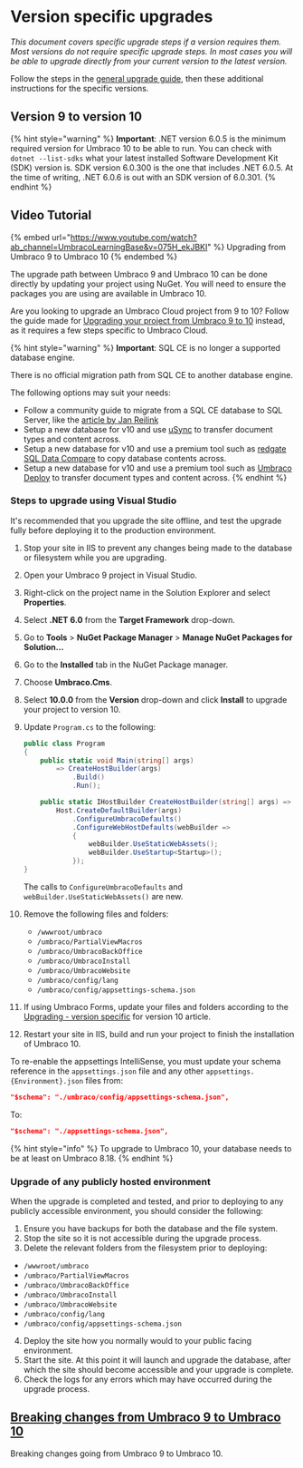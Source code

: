 # Version specific upgrades

*This document covers specific upgrade steps if a version requires them. Most versions do not require specific upgrade steps. In most cases you will be able to upgrade directly from your current version to the latest version.*

Follow the steps in the [general upgrade guide](README.md), then these additional instructions for the specific versions.

## Version 9 to version 10

{% hint style="warning" %}
**Important**: .NET version 6.0.5 is the minimum required version for Umbraco 10 to be able to run. You can check with `dotnet --list-sdks` what your latest installed Software Development Kit (SDK) version is.
SDK version 6.0.300 is the one that includes .NET 6.0.5.
At the time of writing, .NET 6.0.6 is out with an SDK version of 6.0.301.
{% endhint %}

## Video Tutorial

{% embed url="https://www.youtube.com/watch?ab_channel=UmbracoLearningBase&v=075H_ekJBKI" %}
Upgrading from Umbraco 9 to Umbraco 10
{% endembed %}

The upgrade path between Umbraco 9 and Umbraco 10 can be done directly by updating your project using NuGet. You will need to ensure the packages you are using are available in Umbraco 10.

Are you looking to upgrade an Umbraco Cloud project from 9 to 10? Follow the guide made for [Upgrading your project from Umbraco 9 to 10](../../../../umbraco-cloud/upgrades/upgrading-from-9-10.md) instead, as it requires a few steps specific to Umbraco Cloud.

{% hint style="warning" %}
**Important**: SQL CE is no longer a supported database engine.

There is no official migration path from SQL CE to another database engine.

The following options may suit your needs:

+ Follow a community guide to migrate from a SQL CE database to SQL Server, like the [article by Jan Reilink](https://www.saotn.org/convert-sqlce-database-to-sql-server/)
+ Setup a new database for v10 and use [uSync](https://jumoo.co.uk/usync/) to transfer document types and content across.
+ Setup a new database for v10 and use a premium tool such as [redgate SQL Data Compare](https://www.red-gate.com/products/sql-development/sql-data-compare/) to copy database contents across.
+ Setup a new database for v10 and use a premium tool such as [Umbraco Deploy](https://umbraco.com/products/umbraco-deploy) to transfer document types and content across.
{% endhint %}

### Steps to upgrade using Visual Studio

It's recommended that you upgrade the site offline, and test the upgrade fully before deploying it to the production environment.

1. Stop your site in IIS to prevent any changes being made to the database or filesystem while you are upgrading.
2. Open your Umbraco 9 project in Visual Studio.
3. Right-click on the project name in the Solution Explorer and select **Properties**.
4. Select **.NET 6.0** from the **Target Framework** drop-down.
5. Go to **Tools** > **NuGet Package Manager** > **Manage NuGet Packages for Solution...**
6. Go to the **Installed** tab in the NuGet Package manager.
7. Choose **Umbraco.Cms**.
8. Select **10.0.0** from the **Version** drop-down and click **Install** to upgrade your project to version 10.
9. Update `Program.cs` to the following:

    ```csharp
    public class Program
    {
        public static void Main(string[] args)
            => CreateHostBuilder(args)
                .Build()
                .Run();

        public static IHostBuilder CreateHostBuilder(string[] args) =>
            Host.CreateDefaultBuilder(args)
                .ConfigureUmbracoDefaults()
                .ConfigureWebHostDefaults(webBuilder =>
                {
                    webBuilder.UseStaticWebAssets();
                    webBuilder.UseStartup<Startup>();
                });
    }
    ```

    The calls to `ConfigureUmbracoDefaults` and `webBuilder.UseStaticWebAssets()` are new.

10. Remove the following files and folders:
    - `/wwwroot/umbraco`
    - `/umbraco/PartialViewMacros`
    - `/umbraco/UmbracoBackOffice`
    - `/umbraco/UmbracoInstall`
    - `/umbraco/UmbracoWebsite`
    - `/umbraco/config/lang`
    - `/umbraco/config/appsettings-schema.json`

11. If using Umbraco Forms, update your files and folders according to the [Upgrading - version specific](../../../../umbraco-forms/installation/version-specific.md) for version 10 article.

12. Restart your site in IIS, build and run your project to finish the installation of Umbraco 10.

To re-enable the appsettings IntelliSense, you must update your schema reference in the `appsettings.json` file and any other `appsettings.{Environment}.json` files from:

```json
"$schema": "./umbraco/config/appsettings-schema.json",
```

To:

```json
"$schema": "./appsettings-schema.json",
```

{% hint style="info" %}
To upgrade to Umbraco 10, your database needs to be at least on Umbraco 8.18.
{% endhint %}

### Upgrade of any publicly hosted environment

When the upgrade is completed and tested, and prior to deploying to any publicly accessible environment, you should consider the following:

1. Ensure you have backups for both the database and the file system.
2. Stop the site so it is not accessible during the upgrade process.
3. Delete the relevant folders from the filesystem prior to deploying:

  - `/wwwroot/umbraco`
  - `/umbraco/PartialViewMacros`
  - `/umbraco/UmbracoBackOffice`
  - `/umbraco/UmbracoInstall`
  - `/umbraco/UmbracoWebsite`
  - `/umbraco/config/lang`
  - `/umbraco/config/appsettings-schema.json`

4. Deploy the site how you normally would to your public facing environment.
5. Start the site. At this point it will launch and upgrade the database, after which the site should become accessible and your upgrade is complete.
6. Check the logs for any errors which may have occurred during the upgrade process.

## [Breaking changes from Umbraco 9 to Umbraco 10](umbraco10-breaking-changes)

Breaking changes going from Umbraco 9 to Umbraco 10.
